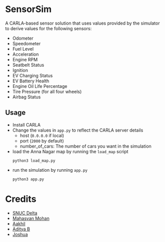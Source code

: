 # SensorSim
A CARLA-based sensor solution that uses values provided by the simulator to derive values for the following sensors:
- Odometer
- Speedometer
- Fuel Level
- Acceleration
- Engine RPM
- Seatbelt Status
- Ignition
- EV Charging Status
- EV Battery Health
- Engine Oil Life Percentage
- Tire Pressure (for all four wheels)
- Airbag Status

## Usage
- Install CARLA
- Change the values in `app.py` to reflect the CARLA server details
  - host (`0.0.0.0` if local)
  - port (`2000` by default)
  - number_of_cars: The number of cars you want in the simulation
- load the Anna Nagar map by running the `load_map` script
  ```shell
  python3 load_map.py
  ```
- run the simulation by running `app.py`
  ```shell
  python3 app.py
  ```
  
# Credits
- [SNUC Delta](https://github.com/snuc-Delta)
- [Mahasvan Mohan](https://github.com/Mahasvan)
- [Aakhil](https://github.com/AMohamedAakhil)
- [Aditya B](https://github.com/aditya20-b)
- [Joshua](https://github.com/BlitzJB)
